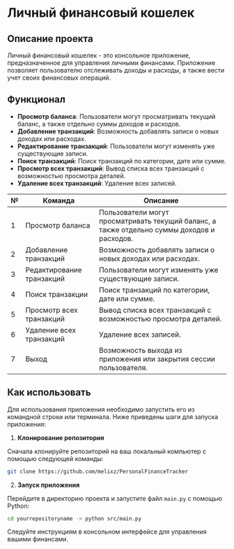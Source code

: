 # Личный финансовый кошелек

## Описание проекта

Личный финансовый кошелек - это консольное приложение, предназначенное для управления личными финансами. Приложение позволяет пользователю отслеживать доходы и расходы, а также вести учет своих финансовых операций.

## Функционал

- **Просмотр баланса**: Пользователи могут просматривать текущий баланс, а также отдельно суммы доходов и расходов.
- **Добавление транзакций**: Возможность добавлять записи о новых доходах или расходах.
- **Редактирование транзакций**: Пользователи могут изменять уже существующие записи.
- **Поиск транзакций**: Поиск транзакций по категории, дате или сумме.
- **Просмотр всех транзакций**: Вывод списка всех транзакций с возможностью просмотра деталей.
- **Удаление всех транзакций**: Удаление всех записей.

| №  | Команда                                  | Описание                                                                                      |
|----|---------------------------------------------|-----------------------------------------------------------------------------------------------|
| 1  | Просмотр баланса                            | Пользователи могут просматривать текущий баланс, а также отдельно суммы доходов и расходов.   |
| 2  | Добавление транзакций                       | Возможность добавлять записи о новых доходах или расходах.                                    |
| 3  | Редактирование транзакций                   | Пользователи могут изменять уже существующие записи.                                          |
| 4  | Поиск транзакции                            | Поиск транзакций по категории, дате или сумме.                                                |
| 5  | Просмотр всех транзакций                    | Вывод списка всех транзакций с возможностью просмотра деталей.                                |
| 6  | Удаление всех транзакций                    | Удаление всех записей.                                                                        |
| 7  | Выход                                       | Возможность выхода из приложения или закрытия сессии пользователя.                            |

## Как использовать

Для использования приложения необходимо запустить его из командной строки или терминала. Ниже приведены шаги для запуска приложения:

1. **Клонирование репозитория**

Сначала клонируйте репозиторий на ваш локальный компьютер с помощью следующей команды:

```bash
git clone https://github.com/melixz/PersonalFinanceTracker
```
2. **Запуск приложения**

Перейдите в директорию проекта и запустите файл `main.py` с помощью Python:

```bash
cd yourrepositoryname -> python src/main.py
```

Следуйте инструкциям в консольном интерфейсе для управления вашими финансами.
